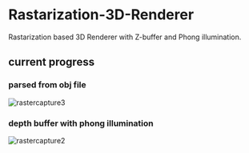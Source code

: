 # Rastarization-3D-Renderer
Rastarization based 3D Renderer with Z-buffer and Phong illumination.

## current progress

### parsed from obj file
![rastercapture3](https://user-images.githubusercontent.com/11765482/36789151-9e3c1600-1cb8-11e8-98b1-9a8031e82be7.PNG)

### depth buffer with phong illumination
![rastercapture2](https://user-images.githubusercontent.com/11765482/36771135-a501f668-1c76-11e8-8dcf-f7d8626d2af5.PNG)


